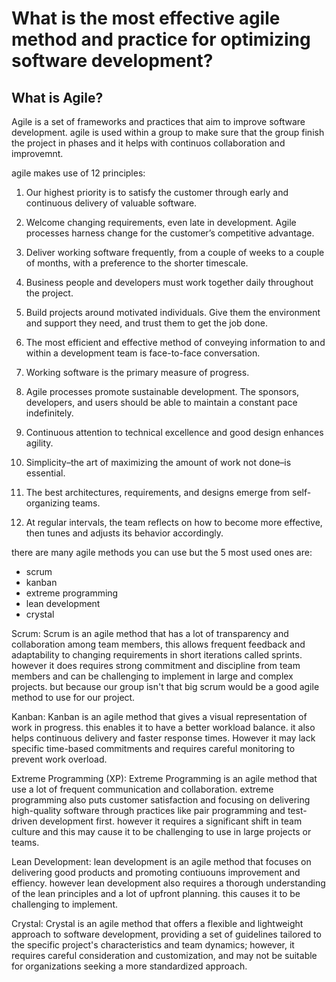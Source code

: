 # What is the most effective agile method and practice for optimizing software development?


## What is Agile?
Agile is a set of frameworks and practices that aim to improve software development. agile is used within a group to make sure that the group finish the project in phases and it helps with continuos collaboration and improvemnt.

agile makes use of 12 principles:

1. Our highest priority is to satisfy the customer through early and continuous delivery of valuable software.

2. Welcome changing requirements, even late in development. Agile processes harness change for the customer’s competitive advantage.

3. Deliver working software frequently, from a couple of weeks to a couple of months, with a preference to the shorter timescale.

4. Business people and developers must work together daily throughout the project.

5. Build projects around motivated individuals. Give them the environment and support they need, and trust them to get the job done.

6. The most efficient and effective method of conveying information to and within a development team is face-to-face conversation.

7. Working software is the primary measure of progress.

8. Agile processes promote sustainable development. The sponsors, developers, and users should be able to maintain a constant pace indefinitely.

9. Continuous attention to technical excellence and good design enhances agility.

10. Simplicity–the art of maximizing the amount of work not done–is essential.

11. The best architectures, requirements, and designs emerge from self-organizing teams.

12. At regular intervals, the team reflects on how to become more effective, then tunes and adjusts its behavior accordingly.

there are many agile methods you can use but the 5 most used ones are:
- scrum
- kanban
- extreme programming
- lean development
- crystal



Scrum:
Scrum is an agile method that has a lot of transparency and collaboration among team members, this allows frequent feedback and adaptability to changing requirements in short iterations called sprints. however it does requires strong commitment and discipline from team members and can be challenging to implement in large and complex projects. but because our group isn't that big scrum would be a good agile method to use for our project.

Kanban:
Kanban is an agile method that gives a visual representation of work in progress. this enables it to have a better workload balance. it also helps continuous delivery and faster response times. However it may lack specific time-based commitments and requires careful monitoring to prevent work overload.

Extreme Programming (XP):
Extreme Programming is an agile method that use a lot of frequent communication and collaboration. extreme programming also puts customer satisfaction and focusing on delivering high-quality software through practices like pair programming and test-driven development first. however it requires a significant shift in team culture and this may cause it to be challenging to use in large projects or teams.

Lean Development:
lean development is an agile method that focuses on delivering good products and promoting contiuouns improvement and effiency. however lean development also requires a thorough understanding of the lean principles and a lot of upfront planning. this causes it to be challenging to implement.

Crystal:
Crystal is an agile method that offers a flexible and lightweight approach to software development, providing a set of guidelines tailored to the specific project's characteristics and team dynamics; however, it requires careful consideration and customization, and may not be suitable for organizations seeking a more standardized approach.
